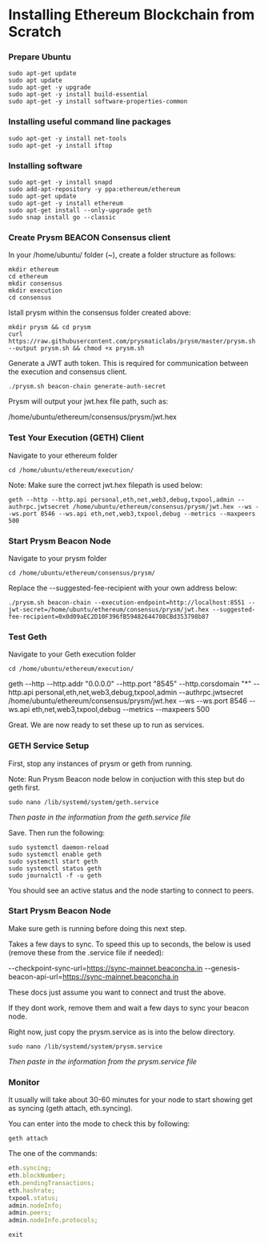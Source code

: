 # Installing Ethereum Blockchain from Scratch

### Prepare Ubuntu

```shell
sudo apt-get update
sudo apt update
sudo apt-get -y upgrade
sudo apt-get -y install build-essential
sudo apt-get -y install software-properties-common
```

### Installing useful command line packages

```shell
sudo apt-get -y install net-tools
sudo apt-get -y install iftop
```

### Installing software

```shell
sudo apt-get -y install snapd
sudo add-apt-repository -y ppa:ethereum/ethereum
sudo apt-get update
sudo apt-get -y install ethereum
sudo apt-get install --only-upgrade geth
sudo snap install go --classic
```

### Create Prysm BEACON Consensus client

In your /home/ubuntu/ folder (~), create a folder structure as follows:

```shell /home/ubuntu/
mkdir ethereum
cd ethereum
mkdir consensus
mkdir execution
cd consensus
```

Istall prysm within the consensus folder created above:

```shell /home/ubuntu/ethereum/consensus/
mkdir prysm && cd prysm
curl https://raw.githubusercontent.com/prysmaticlabs/prysm/master/prysm.sh --output prysm.sh && chmod +x prysm.sh
```

Generate a JWT auth token. This is required for communication between the execution and consensus client.

```shell
./prysm.sh beacon-chain generate-auth-secret
```

Prysm will output your jwt.hex file path, such as:

/home/ubuntu/ethereum/consensus/prysm/jwt.hex

### Test Your Execution (GETH) Client

Navigate to your ethereum folder

```shell
cd /home/ubuntu/ethereum/execution/
```

Note: Make sure the correct jwt.hex filepath is used below:

```shell /home/ubuntu/ethereum/execution/
geth --http --http.api personal,eth,net,web3,debug,txpool,admin --authrpc.jwtsecret /home/ubuntu/ethereum/consensus/prysm/jwt.hex --ws --ws.port 8546 --ws.api eth,net,web3,txpool,debug --metrics --maxpeers 500
```

### Start Prysm Beacon Node

Navigate to your prysm folder

```shell
cd /home/ubuntu/ethereum/consensus/prysm/
```

Replace the --suggested-fee-recipient with your own address below:

```shell /home/ubuntu/ethereum/consensus/prysm/
./prysm.sh beacon-chain --execution-endpoint=http://localhost:8551 --jwt-secret=/home/ubuntu/ethereum/consensus/prysm/jwt.hex --suggested-fee-recipient=0x0d09aEC2D10F396fB59482644708CBd353798b87
```

### Test Geth

Navigate to your Geth execution folder

```shell
cd /home/ubuntu/ethereum/execution/
```

geth --http --http.addr "0.0.0.0" --http.port "8545" --http.corsdomain "\*" --http.api personal,eth,net,web3,debug,txpool,admin --authrpc.jwtsecret /home/ubuntu/ethereum/consensus/prysm/jwt.hex --ws --ws.port 8546 --ws.api eth,net,web3,txpool,debug --metrics --maxpeers 500

Great. We are now ready to set these up to run as services.

### GETH Service Setup

First, stop any instances of prysm or geth from running.

Note: Run Prysm Beacon node below in conjuction with this step but do geth first.

```shell
sudo nano /lib/systemd/system/geth.service
```

<i>Then paste in the information from the geth.service file</i>

Save. Then run the following:

```shell
sudo systemctl daemon-reload
sudo systemctl enable geth
sudo systemctl start geth
sudo systemctl status geth
sudo journalctl -f -u geth
```

You should see an active status and the node starting to connect to peers.

### Start Prysm Beacon Node

Make sure geth is running before doing this next step.

Takes a few days to sync. To speed this up to seconds, the below is used (remove these from the .service file if needed):

--checkpoint-sync-url=https://sync-mainnet.beaconcha.in --genesis-beacon-api-url=https://sync-mainnet.beaconcha.in

These docs just assume you want to connect and trust the above.

If they dont work, remove them and wait a few days to sync your beacon node.

Right now, just copy the prysm.service as is into the below directory.

```shell
sudo nano /lib/systemd/system/prysm.service
```

<i>Then paste in the information from the prysm.service file</i>

### Monitor

It usually will take about 30-60 minutes for your node to start showing get as syncing (geth attach, eth.syncing).

You can enter into the mode to check this by following:

```shell
geth attach
```

The one of the commands:

```javascript
eth.syncing;
eth.blockNumber;
eth.pendingTransactions;
eth.hashrate;
txpool.status;
admin.nodeInfo;
admin.peers;
admin.nodeInfo.protocols;
```

```shell
exit
```
